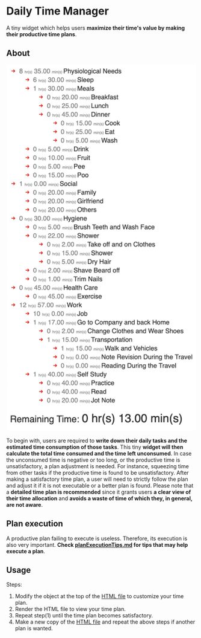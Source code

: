 # Daily Time Manager

A tiny widget which helps users **maximize their time's value by making their productive time plans**.

## About

![Sample image][sample-img]

To begin with, users are required to **write down their daily tasks and the estimated time consumption of those tasks**. This tiny **widget will then calculate the total time consumed and the time left unconsumed**. In case the unconsumed time is negative or too long, or the productive time is unsatisfactory, a plan adjustment is needed. For instance, squeezing time from other tasks if the productive time is found to be unsatisfactory. After making a satisfactory time plan, a user will need to strictly follow the plan and adjust it if it is not executable or a better plan is found. Please note that a **detailed time plan is recommended** since it grants users **a clear view of their time allocation** and **avoids a waste of time of which they, in general, are not aware**. 

## Plan execution

A productive plan failing to execute is useless. Therefore, its execution is also very important. **Check [planExecutionTips.md][plan-execution-tips] for tips that may help execute a plan**.

## Usage

Steps:

1. Modify the object at the top of the [HTML file][working-day-sample] to customize your time plan. 
2. Render the HTML file to view your time plan.
3. Repeat step(1) until the time plan becomes satisfactory.
4. Make a new copy of the [HTML file][working-day-sample] and repeat the above steps if another plan is wanted.

[plan-execution-tips]: planExecutionTips.md
[working-day-sample]: samples/workingDays.html
[sample-img]: docs/screenshot.png

